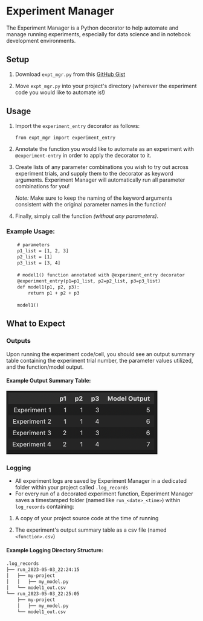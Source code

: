 # Experiment Manager

The Experiment Manager is a Python decorator to help automate and manage running experiments, especially for data science and in notebook development environments.

## Setup

1. Download `expt_mgr.py` from this [GitHub Gist](https://gist.github.com/vsiv16/b42431beff8c76a79046ee7162d6f6e6)

2. Move `expt_mgr.py` into your project's directory (wherever the experiment code you would like to automate is!) 

## Usage

1. Import the `experiment_entry` decorator as follows:
    ```
    from expt_mgr import experiment_entry
    ```

2. Annotate the function you would like to automate as an experiment with `@experiment-entry` in order to apply the decorator to it. 

3. Create lists of any parameter combinations you wish to try out across experiment trials, and supply them to the decorator as keyword arguments. Experiment Manager will automatically run all parameter combinations for you!

    *Note:* Make sure to keep the naming of the keyword arguments consistent with the original parameter names in the function!

4. Finally, simply call the function *(without any parameters)*.

### Example Usage:

```
    # parameters
    p1_list = [1, 2, 3]
    p2_list = [1]
    p3_list = [3, 4]

    # model1() function annotated with @experiment_entry decorator
    @experiment_entry(p1=p1_list, p2=p2_list, p3=p3_list)
    def model1(p1, p2, p3):
        return p1 + p2 + p3

    model1()
```

## What to Expect

### Outputs

Upon running the experiment code/cell, you should see an output summary table containing the experiment trial number, the parameter values utilized, and the function/model output.

#### Example Output Summary Table:
<img src="images/output-tbl-example.png" width="400">

### Logging

- All experiment logs are saved by Experiment Manager in a dedicated folder within your project called `.log_records`
- For every run of a decorated experiment function, Experiment Manager saves a timestamped folder (named like `run_<date>_<time>`) within `log_records` containing:

1. A copy of your project source code at the time of running

2. The experiment's output summary table as a csv file (named `<function>.csv`)

#### Example Logging Directory Structure:
```
.log_records
├── run_2023-05-03_22:24:15
│   ├── my-project
│   │   ├── my_model.py
│   └── model1_out.csv
└── run_2023-05-03_22:25:05
    ├── my-project
    │   ├── my_model.py
    └── model1_out.csv
```